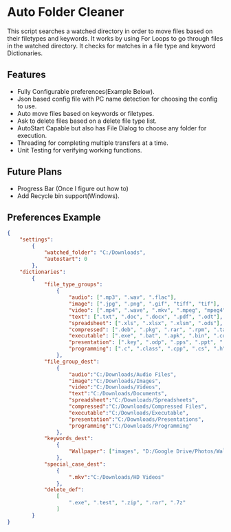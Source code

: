 # Auto Folder Cleaner

This script searches a watched directory in order to move files based on their filetypes and keywords.
It works by using For Loops to go through files in the watched directory.
It checks for matches in a file type and keyword Dictionaries.

## Features

* Fully Configurable preferences(Example Below).
* Json based config file with PC name detection for choosing the config to use.
* Auto move files based on keywords or filetypes.
* Ask to delete files based on a delete file type list.
* AutoStart Capable but also has File Dialog to choose any folder for execution.
* Threading for completing multiple transfers at a time.
* Unit Testing for verifying working functions.

## Future Plans

* Progress Bar (Once I figure out how to)
* Add Recycle bin support(Windows).

## Preferences Example

```json
{
    "settings":
        {
            "watched_folder": "C:/Downloads",
            "autostart": 0
        },
    "dictionaries":
        {
            "file_type_groups":
                {
                    "audio": [".mp3", ".wav", ".flac"],
                    "image": [".jpg", ".png", ".gif", "tiff", "tif"],
                    "video": [".mp4", ".wave", ".mkv", ".mpeg", "mpeg4", ".avi", ".mpeg4", ".avi", ".wmv"],
                    "text": [".txt", ".doc", ".docx", ".pdf", ".odt"],
                    "spreadsheet": [".xls", ".xlsx", ".xlsm", ".ods"],
                    "compressed": [".deb", ".pkg", ".rar", ".rpm", ".tar", ".gz", ".z", ".zip"],
                    "executable": [".exe", ".bat", ".apk", ".bin", ".com", ".jar", ".msi", ".wsf"],
                    "presentation": [".key", ".odp", ".pps", ".ppt", ".pptx"],
                    "programming": [".c", ".class", ".cpp", ".cs", ".h", ".java", ".php", ".py", ".sh", ".swift", ".vb"]
                },
            "file_group_dest":
                {
                    "audio":"C:/Downloads/Audio Files",
                    "image":"C:/Downloads/Images",
                    "video":"C:/Downloads/Videos",
                    "text":"C:/Downloads/Documents",
                    "spreadsheet":"C:/Downloads/Spreadsheets",
                    "compressed":"C:/Downloads/Compressed Files",
                    "executable":"C:/Downloads/Executable",
                    "presentation":"C:/Downloads/Presentations",
                    "programming":"C:/Downloads/Programming"
                },
            "keywords_dest":
                {
                    "Wallpaper": ["images", "D:/Google Drive/Photos/Wallpapers"]
                },
            "special_case_dest":
                {
                    ".mkv":"C:/Downloads/HD Videos"
                },
            "delete_def":
                [
                    ".exe", ".test", ".zip", ".rar", ".7z"
                ]
        }
}
```
